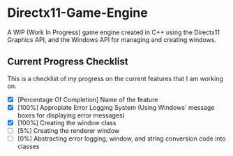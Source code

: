 # Directx11-Game-Engine
A WIP (Work In Progress) game engine created in C++ using the Directx11 Graphics API, and the Windows API for managing and creating windows.

## Current Progress Checklist
This is a checklist of my progress on the current features that I am working on.
- [X] [Percentage Of Completion] Name of the feature
- [X] [100%] Appropiate Error Logging System (Using Windows' message boxes for displaying error messages)
- [X] [100%] Creating the window class
- [ ] [5%] Creating the renderer window
- [ ] [0%] Abstracting error logging, window, and string conversion code into classes

